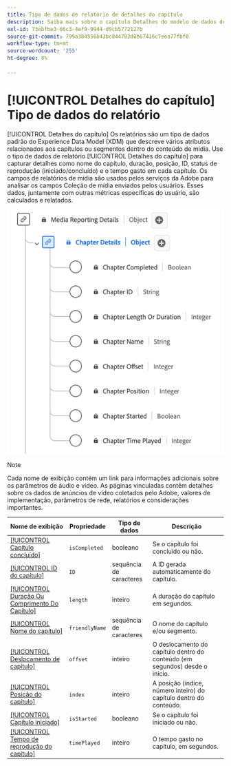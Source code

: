 ```yaml
---
title: Tipo de dados de relatório de detalhes do capítulo
description: Saiba mais sobre o capítulo Detalhes do modelo de dados de experiência (XDM).
exl-id: 73ebfbe3-66c3-4ef9-9944-d9cb5772127b
source-git-commit: 799a384556b43bc844782d8b67416c7eea77fbf0
workflow-type: tm+mt
source-wordcount: '255'
ht-degree: 8%

---
```


# [!UICONTROL Detalhes do capítulo] Tipo de dados do relatório

[!UICONTROL Detalhes do capítulo] Os relatórios são um tipo de dados padrão do Experience Data Model (XDM) que descreve vários atributos relacionados aos capítulos ou segmentos dentro do conteúdo de mídia. Use o tipo de dados de relatório [!UICONTROL Detalhes do capítulo] para capturar detalhes como nome do capítulo, duração, posição, ID, status de reprodução (iniciado/concluído) e o tempo gasto em cada capítulo. Os campos de relatórios de mídia são usados pelos serviços da Adobe para analisar os campos Coleção de mídia enviados pelos usuários. Esses dados, juntamente com outras métricas específicas do usuário, são calculados e relatados.

![Um diagrama do tipo de dados Relatórios de Detalhes do Capítulo.](../images/data-types/chapter-details-reporting.png)

>[!NOTE]
>
>Cada nome de exibição contém um link para informações adicionais sobre os parâmetros de áudio e vídeo. As páginas vinculadas contêm detalhes sobre os dados de anúncios de vídeo coletados pelo Adobe, valores de implementação, parâmetros de rede, relatórios e considerações importantes.

| Nome de exibição | Propriedade | Tipo de dados | Descrição |
|-------------------------------------------------------------------------------------------------------------------------------------------------------------------------|---------------|-----------|--------------------------------------------------------------|
| [[!UICONTROL Capítulo concluído]](https://experienceleague.adobe.com/docs/media-analytics/using/implementation/variables/chapter-parameters.html#chapter-complete) | `isCompleted` | booleano | Se o capítulo foi concluído ou não. |
| [[!UICONTROL ID do capítulo]](https://experienceleague.adobe.com/docs/media-analytics/using/implementation/variables/chapter-parameters.html#chapter) | `ID` | sequência de caracteres | A ID gerada automaticamente do capítulo. |
| [[!UICONTROL Duração Ou Comprimento Do Capítulo]](https://experienceleague.adobe.com/docs/media-analytics/using/implementation/variables/chapter-parameters.html#chapter-length) | `length` | inteiro | A duração do capítulo em segundos. |
| [[!UICONTROL Nome do capítulo]](https://experienceleague.adobe.com/docs/media-analytics/using/implementation/variables/chapter-parameters.html#chapter-name) | `friendlyName` | sequência de caracteres | O nome do capítulo e/ou segmento. |
| [[!UICONTROL Deslocamento de capítulo]](https://experienceleague.adobe.com/docs/media-analytics/using/implementation/variables/chapter-parameters.html#chapter-offset) | `offset` | inteiro | O deslocamento do capítulo dentro do conteúdo (em segundos) desde o início. |
| [[!UICONTROL Posição do capítulo]](https://experienceleague.adobe.com/docs/media-analytics/using/implementation/variables/chapter-parameters.html#chapter-position) | `index` | inteiro | A posição (índice, número inteiro) do capítulo dentro do conteúdo. |
| [[!UICONTROL Capítulo iniciado]](https://experienceleague.adobe.com/docs/media-analytics/using/implementation/variables/chapter-parameters.html#chapter-start) | `isStarted` | booleano | Se o capítulo foi iniciado ou não. |
| [[!UICONTROL Tempo de reprodução do capítulo]](https://experienceleague.adobe.com/docs/media-analytics/using/implementation/variables/chapter-parameters.html#chapter-time-spent) | `timePlayed` | inteiro | O tempo gasto no capítulo, em segundos. |
